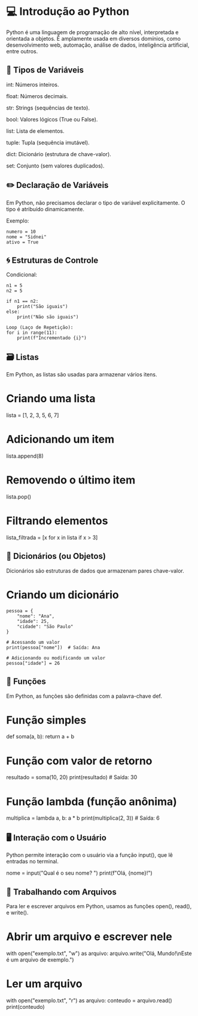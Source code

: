# 💻 Introdução ao Python

Python é uma linguagem de programação de alto nível, interpretada e orientada a objetos.
É amplamente usada em diversos domínios, como desenvolvimento web, automação, análise de dados, inteligência artificial, entre outros.

## 🧩 Tipos de Variáveis

int: Números inteiros.

float: Números decimais.

str: Strings (sequências de texto).

bool: Valores lógicos (True ou False).

list: Lista de elementos.

tuple: Tupla (sequência imutável).

dict: Dicionário (estrutura de chave-valor).

set: Conjunto (sem valores duplicados).


## ✏️ Declaração de Variáveis

Em Python, não precisamos declarar o tipo de variável explicitamente. O tipo é atribuído dinamicamente.

Exemplo:

```PY
numero = 10
nome = "Sidnei"
ativo = True
```

## 🌀 Estruturas de Controle
Condicional:
```PY
n1 = 5
n2 = 5

if n1 == n2:
    print("São iguais")
else:
    print("Não são iguais")

Loop (Laço de Repetição):
for i in range(11):
    print(f"Incrementado {i}")
```
## 🗃️ Listas

Em Python, as listas são usadas para armazenar vários itens.

# Criando uma lista
lista = [1, 2, 3, 5, 6, 7]

# Adicionando um item
lista.append(8)

# Removendo o último item
lista.pop()

# Filtrando elementos
lista_filtrada = [x for x in lista if x > 3]


## 🔑 Dicionários (ou Objetos)

Dicionários são estruturas de dados que armazenam pares chave-valor.

# Criando um dicionário

```PY
pessoa = {
    "nome": "Ana",
    "idade": 25,
    "cidade": "São Paulo"
}

# Acessando um valor
print(pessoa["nome"])  # Saída: Ana

# Adicionando ou modificando um valor
pessoa["idade"] = 26
```

## 🧮 Funções

Em Python, as funções são definidas com a palavra-chave def.

# Função simples
def soma(a, b):
    return a + b

# Função com valor de retorno
resultado = soma(10, 20)
print(resultado)  # Saída: 30

# Função lambda (função anônima)
multiplica = lambda a, b: a * b
print(multiplica(2, 3))  # Saída: 6


## 🖥️ Interação com o Usuário

Python permite interação com o usuário via a função input(), que lê entradas no terminal.

nome = input("Qual é o seu nome? ")
print(f"Olá, {nome}!")


## 🧩 Trabalhando com Arquivos

Para ler e escrever arquivos em Python, usamos as funções open(), read(), e write().

# Abrir um arquivo e escrever nele
with open("exemplo.txt", "w") as arquivo:
    arquivo.write("Olá, Mundo!\nEste é um arquivo de exemplo.")

# Ler um arquivo
with open("exemplo.txt", "r") as arquivo:
    conteudo = arquivo.read()
    print(conteudo)
